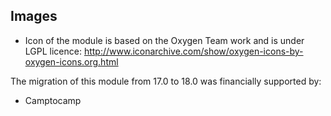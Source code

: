 ## Images

- Icon of the module is based on the Oxygen Team work and is under LGPL
  licence:
  <http://www.iconarchive.com/show/oxygen-icons-by-oxygen-icons.org.html>


The migration of this module from 17.0 to 18.0 was financially supported by:

- Camptocamp
